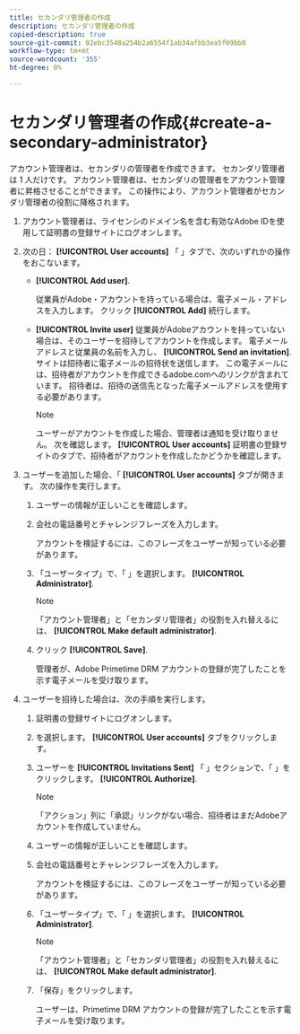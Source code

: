 ```yaml
---
title: セカンダリ管理者の作成
description: セカンダリ管理者の作成
copied-description: true
source-git-commit: 02ebc3548a254b2a6554f1ab34afbb3ea5f09bb8
workflow-type: tm+mt
source-wordcount: '355'
ht-degree: 0%

---
```


# セカンダリ管理者の作成{#create-a-secondary-administrator}

アカウント管理者は、セカンダリの管理者を作成できます。 セカンダリ管理者は 1 人だけです。 アカウント管理者は、セカンダリの管理者をアカウント管理者に昇格させることができます。 この操作により、アカウント管理者がセカンダリ管理者の役割に降格されます。

1. アカウント管理者は、ライセンシのドメイン名を含む有効なAdobe IDを使用して証明書の登録サイトにログオンします。
1. 次の日： **[!UICONTROL User accounts]** 「 」タブで、次のいずれかの操作をおこないます。

   * **[!UICONTROL Add user]**.

     従業員がAdobe・アカウントを持っている場合は、電子メール・アドレスを入力します。 クリック **[!UICONTROL Add]** 続行します。

   * **[!UICONTROL Invite user]** 従業員がAdobeアカウントを持っていない場合は、そのユーザーを招待してアカウントを作成します。 電子メールアドレスと従業員の名前を入力し、 **[!UICONTROL Send an invitation]**. サイトは招待者に電子メールの招待状を送信します。 この電子メールには、招待者がアカウントを作成できるadobe.comへのリンクが含まれています。 招待者は、招待の送信先となった電子メールアドレスを使用する必要があります。

     >[!NOTE]
     >
     >ユーザーがアカウントを作成した場合、管理者は通知を受け取りません。 次を確認します。 **[!UICONTROL User accounts]** 証明書の登録サイトのタブで、招待者がアカウントを作成したかどうかを確認します。

1. ユーザーを追加した場合、「 **[!UICONTROL User accounts]** タブが開きます。 次の操作を実行します。

   1. ユーザーの情報が正しいことを確認します。
   1. 会社の電話番号とチャレンジフレーズを入力します。

      アカウントを検証するには、このフレーズをユーザーが知っている必要があります。
   1. 「ユーザータイプ」で、「 」を選択します。 **[!UICONTROL Administrator]**.

      >[!NOTE]
      >
      >「アカウント管理者」と「セカンダリ管理者」の役割を入れ替えるには、 **[!UICONTROL Make default administrator]**.

   1. クリック **[!UICONTROL Save]**.

      管理者が、Adobe Primetime DRM アカウントの登録が完了したことを示す電子メールを受け取ります。

1. ユーザーを招待した場合は、次の手順を実行します。

   1. 証明書の登録サイトにログオンします。
   1. を選択します。 **[!UICONTROL User accounts]** タブをクリックします。
   1. ユーザーを **[!UICONTROL Invitations Sent]** 「 」セクションで、「 」をクリックします。 **[!UICONTROL Authorize]**.

      >[!NOTE]
      >
      >「アクション」列に「承認」リンクがない場合、招待者はまだAdobeアカウントを作成していません。

   1. ユーザーの情報が正しいことを確認します。
   1. 会社の電話番号とチャレンジフレーズを入力します。

      アカウントを検証するには、このフレーズをユーザーが知っている必要があります。
   1. 「ユーザータイプ」で、「 」を選択します。 **[!UICONTROL Administrator]**.

      >[!NOTE]
      >
      >「アカウント管理者」と「セカンダリ管理者」の役割を入れ替えるには、 **[!UICONTROL Make default administrator]**.

   1. 「保存」をクリックします。

      ユーザーは、Primetime DRM アカウントの登録が完了したことを示す電子メールを受け取ります。
